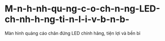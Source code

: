 # M-n-h-nh-qu-ng-c-o-ch-n-ng-LED-ch-nh-h-ng-ti-n-l-i-v-b-n-b-
Màn hình quảng cáo chân đứng LED chính hãng, tiện lợi và bền bỉ
